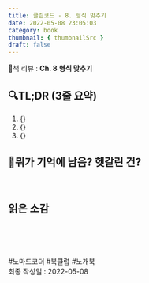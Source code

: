 ```yaml
---
title: 클린코드 - 8. 형식 맞추기
date: 2022-05-08 23:05:03
category: book
thumbnail: { thumbnailSrc }
draft: false
---
```


📙책 리뷰 : **Ch. 8 형식 맞추기**<br>

## 🔍TL;DR (3줄 요약)

1. {}
2. {}
3. {}

## 🤔뭐가 기억에 남음? 헷갈린 건?

&nbsp;

## 읽은 소감

&nbsp;

<br><br> #노마드코더 #북클럽 #노개북<br>
최종 작성일 : 2022-05-08